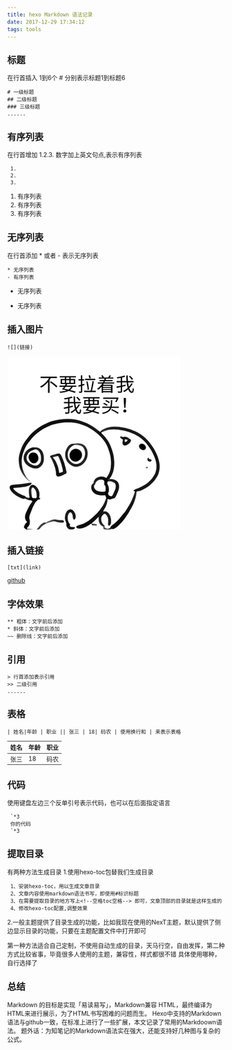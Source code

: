 ```yaml
---
title: hexo Markdown 语法记录
date: 2017-12-29 17:34:12
tags: tools
---
```

<!-- toc -->

## 标题
在行首插入 1到6个 # 分别表示标题1到标题6

```
# 一级标题
## 二级标题
### 三级标题
......
```

## 有序列表
在行首增加  1.2.3. 数字加上英文句点,表示有序列表
```
 1.
 2.
 3.
```
1. 有序列表
2. 有序列表
3. 有序列表

## 无序列表
在行首添加 * 或者 - 表示无序列表

```
* 无序列表
- 有序列表
```

* 无序列表
- 无序列表  

## 插入图片
``` 
![](链接) 
```

![](/images/avatar.gif) 

## 插入链接

```
[txt](link)
```
[github](http://www.github.cn)

## 字体效果

```
** 粗体：文字前后添加
* 斜体：文字前后添加 
~~ 删除线：文字前后添加
```

## 引用
 ```
 > 行首添加表示引用
 >> 二级引用
 ......
 ```


## 表格
```
| 姓名|年龄 | 职业 || 张三 | 18| 码农 | 使用换行和 | 来表示表格
```

| 姓名|年龄 | 职业 |
|-|-|-|
| 张三 | 18| 码农 |

## 代码
使用键盘左边三个反单引号表示代码，也可以在后面指定语言
```
 `*3 
 你的代码
 `*3
```

## 提取目录
有两种方法生成目录
1.使用hexo-toc包替我们生成目录
```
 1、安装hexo-toc，用以生成文章目录
 2、文章内容使用markdown语法书写，即使用#标识标题
 3、在需要提取目录的地方写上<!--空格toc空格--> 即可，文章顶部的目录就是这样生成的
 4、修改hexo-toc配置,调整效果
``` 
2.一般主题提供了目录生成的功能，比如我现在使用的NexT主题，默认提供了侧边显示目录的功能，只要在主题配置文件中打开即可

第一种方法适合自己定制，不使用自动生成的目录，天马行空，自由发挥，第二种方式比较省事，毕竟很多人使用的主题，兼容性，样式都很不错
具体使用哪种，自行选择了


## 总结
Markdown 的目标是实现「易读易写」，Markdown兼容 HTML，最终编译为HTML来进行展示，为了HTML书写困难的问题而生。
Hexo中支持的Markdown语法与github一致，在标准上进行了一些扩展，本文记录了常用的Markdoown语法。
题外话：为知笔记的Markdown语法实在强大，还能支持好几种图与复杂的公式。
















